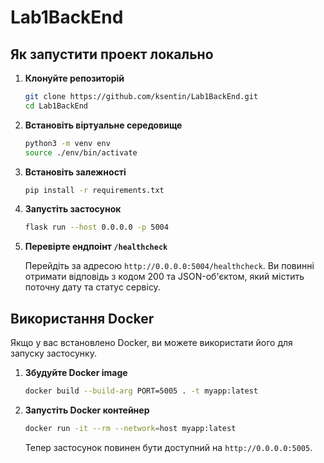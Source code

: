 # Lab1BackEnd
## Як запустити проект локально

1. **Клонуйте репозиторій**

    ```bash
    git clone https://github.com/ksentin/Lab1BackEnd.git
    cd Lab1BackEnd
    ```
2. **Встановіть віртуальне середовище**

    ```bash
    python3 -m venv env
    source ./env/bin/activate
    ```
3. **Встановіть залежності**

    ```bash
    pip install -r requirements.txt
    ```
4. **Запустіть застосунок**

    ```bash
    flask run --host 0.0.0.0 -p 5004
    ```
5. **Перевірте ендпоінт `/healthcheck`**

    Перейдіть за адресою `http://0.0.0.0:5004/healthcheck`. Ви повинні отримати відповідь з кодом 200 та JSON-об'єктом, який містить поточну дату та статус сервісу.

## Використання Docker

Якщо у вас встановлено Docker, ви можете використати його для запуску застосунку.

1. **Збудуйте Docker image**

    ```bash
    docker build --build-arg PORT=5005 . -t myapp:latest
    ```

2. **Запустіть Docker контейнер**

    ```bash
    docker run -it --rm --network=host myapp:latest
    ```

    Тепер застосунок повинен бути доступний на `http://0.0.0.0:5005`.
   
       
